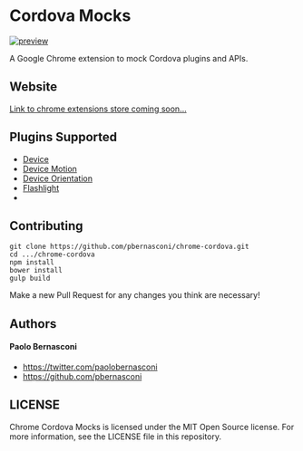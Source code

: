 Cordova Mocks
==============

[![preview](https://github.com/pbernasconi/chrome-cordova/blob/master/src/images/icon-380-on.png)]()


A Google Chrome extension to mock Cordova plugins and APIs. 

## Website

[Link to chrome extensions store coming soon...]()


## Plugins Supported

- [Device]()
- [Device Motion]()
- [Device Orientation]()
- [Flashlight]()
- 

## Contributing


```
git clone https://github.com/pbernasconi/chrome-cordova.git
cd .../chrome-cordova
npm install
bower install
gulp build
```

Make a new Pull Request for any changes you think are necessary!


## Authors

#### Paolo Bernasconi

- https://twitter.com/paolobernasconi
- https://github.com/pbernasconi


## LICENSE

Chrome Cordova Mocks is licensed under the MIT Open Source license. For more information, see the LICENSE file in this repository.
